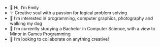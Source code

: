 - 👋 Hi, I’m Emily
- ✨ Creative soul with a passion for logical problem solving
- 👀 I’m interested in programming, computer graphics, photography and walking my dog
- 🌱 I’m currently studying a Bachelor in Computer Science, with a view to Minor in Games Programming
- 💞️ I’m looking to collaborate on anything creative!

<!---
EmilyClare4/EmilyClare4 is a ✨ special ✨ repository because its `README.md` (this file) appears on your GitHub profile.
You can click the Preview link to take a look at your changes.
--->
